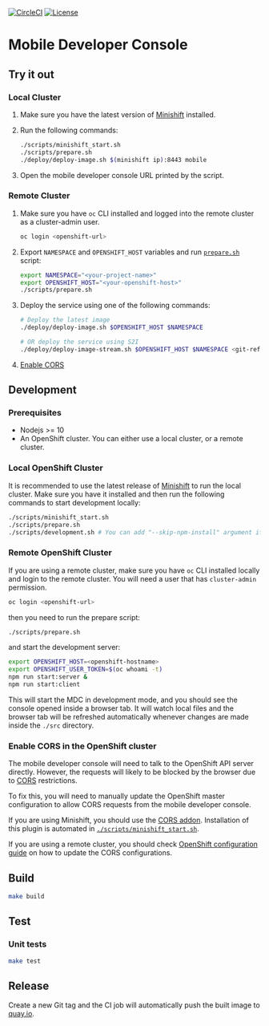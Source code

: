 [![CircleCI](https://circleci.com/gh/aerogear/mobile-developer-console.svg?style=svg)](https://circleci.com/gh/aerogear/mobile-developer-console)
[![License](https://img.shields.io/:license-Apache2-blue.svg)](http://www.apache.org/licenses/LICENSE-2.0)

# Mobile Developer Console

## Try it out

### Local Cluster

1. Make sure you have the latest version of [Minishift](https://github.com/minishift/minishift) installed.
2. Run the following commands:

    ```sh
    ./scripts/minishift_start.sh
    ./scripts/prepare.sh
    ./deploy/deploy-image.sh $(minishift ip):8443 mobile
    ```

3. Open the mobile developer console URL printed by the script.

### Remote Cluster

1. Make sure you have `oc` CLI installed and logged into the remote cluster as a cluster-admin user.

    ```sh
    oc login <openshift-url>
    ```

2. Export `NAMESPACE` and `OPENSHIFT_HOST` variables and run [`prepare.sh`](scripts/prepare.sh) script:

   ```sh
   export NAMESPACE="<your-project-name>"
   export OPENSHIFT_HOST="<your-openshift-host>"
   ./scripts/prepare.sh
   ```

3. Deploy the service using one of the following commands:

   ```sh
   # Deploy the latest image
   ./deploy/deploy-image.sh $OPENSHIFT_HOST $NAMESPACE

   # OR deploy the service using S2I
   ./deploy/deploy-image-stream.sh $OPENSHIFT_HOST $NAMESPACE <git-ref>
   ```

4. [Enable CORS](#enable-cors-in-the-openshift-cluster)

## Development

### Prerequisites

* Nodejs >= 10
* An OpenShift cluster. You can either use a local cluster, or a remote cluster.

### Local OpenShift Cluster

It is recommended to use the latest release of [Minishift](https://github.com/minishift/minishift) to run the local cluster. Make sure you have it installed and then run the following commands to start development locally:

```sh
./scripts/minishift_start.sh
./scripts/prepare.sh
./scripts/development.sh # You can add "--skip-npm-install" argument if you want to skip installation of node modules
```

### Remote OpenShift Cluster

If you are using a remote cluster, make sure you have `oc` CLI installed locally and login to the remote cluster. You will need a user that has `cluster-admin` permission.

```sh
oc login <openshift-url>
```

then you need to run the prepare script:

```sh
./scripts/prepare.sh
```

and start the development server:

```sh
export OPENSHIFT_HOST=<openshift-hostname>
export OPENSHIFT_USER_TOKEN=$(oc whoami -t)
npm run start:server &
npm run start:client
```

This will start the MDC in development mode, and you should see the console opened inside a browser tab. It will watch local files and the browser tab will be refreshed automatically whenever changes are made inside the `./src` directory.

### Enable CORS in the OpenShift cluster

The mobile developer console will need to talk to the OpenShift API server directly. However, the requests will likely to be blocked by the browser due to [CORS](https://en.wikipedia.org/wiki/Cross-origin_resource_sharing) restrictions.

To fix this, you will need to manually update the OpenShift master configuration to allow CORS requests from the mobile developer console.

If you are using Minishift, you should use the [CORS addon](https://github.com/minishift/minishift-addons/tree/master/add-ons/cors). Installation of this plugin is automated in [`./scripts/minishift_start.sh`](scripts/minishift_start.sh).

If you are using a remote cluster, you should check [OpenShift configuration guide](https://docs.openshift.com/container-platform/3.11/install_config/master_node_configuration.html#master-config-asset-config) on how to update the CORS configurations.

## Build

```sh
make build
```

## Test

### Unit tests

```sh
make test
```

## Release

Create a new Git tag and the CI job will automatically push the built image to [quay.io](https://quay.io/repository/aerogear/mobile-developer-console?tab=tags).

<!-- ### Backend integration tests

1. Build the API Server: `make build`
2. Follow [these instructions](#Run-locally) to target existing OpenShift project (**Note:** the project must not contain existing mobile clients)
3. Provision Metrics service in the OpenShift project that you target
4. Install dependencies: `cd integration_tests && npm install`
5. Run the tests: `npm test` -->
